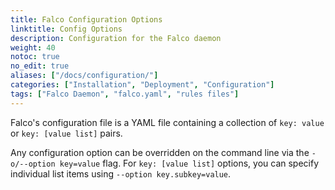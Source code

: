 ```yaml
---
title: Falco Configuration Options
linktitle: Config Options
description: Configuration for the Falco daemon
weight: 40
notoc: true
no_edit: true
aliases: ["/docs/configuration/"]
categories: ["Installation", "Deployment", "Configuration"]
tags: ["Falco Daemon", "falco.yaml", "rules files"]
---
```


Falco's configuration file is a YAML file containing a collection of `key: value` or `key: [value list]` pairs.

Any configuration option can be overridden on the command line via the `-o/--option key=value` flag. 
For `key: [value list]` options, you can specify individual list items using `--option key.subkey=value`.
